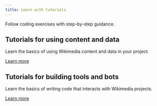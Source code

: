 ```yaml
---
title: Learn with tutorials
---
```


Follow coding exercises with step-by-step guidance.

## Tutorials for using content and data

Learn the basics of using Wikimedia content and data in your project.

[Learn more](../use-content/tutorials.md)

## Tutorials for building tools and bots

Learn the basics of writing code that interacts with Wikimedia projects.

[Learn more](../build-tools/tutorials.md)
